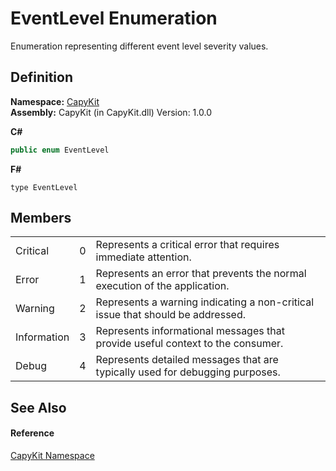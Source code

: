 # EventLevel Enumeration


Enumeration representing different event level severity values.



## Definition
**Namespace:** <a href="N_CapyKit.md">CapyKit</a>  
**Assembly:** CapyKit (in CapyKit.dll) Version: 1.0.0

**C#**
``` C#
public enum EventLevel
```
**F#**
``` F#
type EventLevel
```



## Members
<table>
<tr>
<td>Critical</td>
<td>0</td>
<td>Represents a critical error that requires immediate attention.</td></tr>
<tr>
<td>Error</td>
<td>1</td>
<td>Represents an error that prevents the normal execution of the application.</td></tr>
<tr>
<td>Warning</td>
<td>2</td>
<td>Represents a warning indicating a non-critical issue that should be addressed.</td></tr>
<tr>
<td>Information</td>
<td>3</td>
<td>Represents informational messages that provide useful context to the consumer.</td></tr>
<tr>
<td>Debug</td>
<td>4</td>
<td>Represents detailed messages that are typically used for debugging purposes.</td></tr>
</table>

## See Also


#### Reference
<a href="N_CapyKit.md">CapyKit Namespace</a>  
